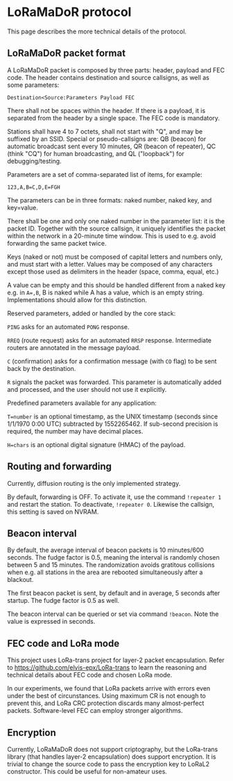 # LoRaMaDoR protocol

This page describes the more technical details of the protocol.

## LoRaMaDoR packet format

A LoRaMaDoR packet is composed by three parts: header, payload and FEC code.
The header contains destination and source callsigns, as well as some 
parameters:

```
Destination<Source:Parameters Payload FEC
```

There shall not be spaces within the header. If there is a payload, it is separated
from the header by a single space. The FEC code is mandatory.

Stations shall have 4 to 7 octets, shall not start with "Q", and may be suffixed
by an SSID. Special or pseudo-callsigns are: QB (beacon) for automatic broadcast
sent every 10 minutes, QR (beacon of repeater), QC (think "CQ") for human
broadcasting, and QL ("loopback") for debugging/testing.

Parameters are a set of comma-separated list of items, for example:

```
123,A,B=C,D,E=FGH
```

The parameters can be in three formats: naked number, naked key, and key=value.

There shall be one and only one naked number in the parameter list: it is the
packet ID. Together with the source callsign, it uniquely identifies the packet
within the network in a 20-minute time window. This is used to e.g. avoid 
forwarding the same packet twice.

Keys (naked or not) must be composed of capital letters and numbers only, and must start
with a letter. Values may be composed of any characters except those used as delimiters
in the header (space, comma, equal, etc.)

A value can be empty and this should be handled different from a naked key e.g.
in `A=,B`, B is naked while A has a value, which is an empty string. Implementations
should allow for this distinction.

Reserved parameters, added or handled by the core stack:

`PING` asks for an automated `PONG` response.

`RREQ` (route request) asks for an automated `RRSP` response. Intermediate routers are
annotated in the message payload.

`C` (confirmation) asks for a confirmation message (with `CO` flag) to be sent back by
the destination.

`R` signals the packet was forwarded. This parameter is automatically added
and processed, and the user should not use it explicitly.

Predefined parameters available for any application:

`T=number` is an optional timestamp, as the UNIX timestamp (seconds since 1/1/1970
0:00 UTC) subtracted by 1552265462. If sub-second precision is required, the number
may have decimal places.

`H=chars` is an optional digital signature (HMAC) of the payload.

## Routing and forwarding

Currently, diffusion routing is the only implemented strategy.

By default, forwarding is OFF. To activate it, use the command `!repeater 1`
and restart the station. To deactivate, `!repeater 0`. Likewise the callsign, 
this setting is saved on NVRAM.

## Beacon interval

By default, the average interval of beacon packets is 10 minutes/600 seconds.
The fudge factor is 0.5, meaning the interval is randomly chosen between 5 and
15 minutes. The randomization avoids gratitous collisions when e.g. all stations
in the area are rebooted simultaneously after a blackout.

The first beacon packet is sent, by default and in average, 5 seconds after
startup. The fudge factor is 0.5 as well.

The beacon interval can be queried or set via command `!beacon`. Note the
value is expressed in seconds.

## FEC code and LoRa mode

This project uses LoRa-trans project for layer-2 packet encapsulation.
Refer to https://github.com/elvis-epx/LoRa-trans to learn the reasoning and
technical details about FEC code and chosen LoRa mode.

In our experiments, we found that LoRa packets arrive with errors even under
the best of circunstances. Using maximum CR is not enough to prevent this, and
LoRa CRC protection discards many almost-perfect packets. Software-level FEC
can employ stronger algorithms.

## Encryption

Currently, LoRaMaDoR does not support criptography, but the LoRa-trans library
(that handles layer-2 encapsulation) does support encryption. It is trivial to
change the source code to pass the encryption key to LoRaL2 constructor. This
could be useful for non-amateur uses.
